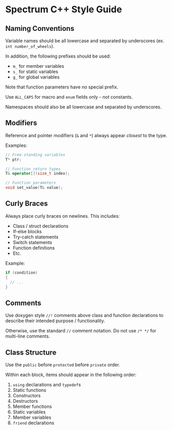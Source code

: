 # Spectrum C++ Style Guide

## Naming Conventions

Variable names should be all lowercase and separated by underscores (ex. `int number_of_wheels`).

In addition, the following prefixes should be used:
- `m_` for member variables
- `s_` for static variables
- `g_` for global variables

Note that function parameters have no special prefix.

Use `ALL_CAPS` for macro and `enum` fields only - *not* constants.

Namespaces should also be all lowercase and separated by underscores.

## Modifiers

Reference and pointer modifiers (`&` and `*`) always appear *closest* to the type.

Examples:
```cpp
// Free-standing variables
T* ptr;

// Function return types
T& operator[](size_t index);

// Function parameters
void set_value(T& value);
```

## Curly Braces

Always place curly braces on newlines. This includes:
- Class / struct declarations
- If-else blocks
- Try-catch statements
- Switch statements
- Function definitions
- Etc.

Example:
```cpp
if (condition)
{
  // ...
}
```

## Comments

Use doxygen style `//!` comments above class and function declarations to describe their
intended purpose / functionality.

Otherwise, use the standard `//` comment notation. Do not use `/* */` for multi-line comments.

## Class Structure

Use the `public` before `protected` before `private` order.

Within each block, items should appear in the following order:

1. `using` declarations and `typedef`s
2. Static functions
3. Constructors
4. Destructors
5. Member functions
6. Static variables
7. Member variables
8. `friend` declarations
